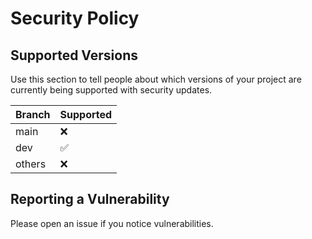 # Security Policy

## Supported Versions

Use this section to tell people about which versions of your project are
currently being supported with security updates.

| Branch  | Supported          |
| ------- | ------------------ |
| main    | :x:                |
| dev     | :white_check_mark: |
| others  | :x:                |

## Reporting a Vulnerability

Please open an issue if you notice vulnerabilities.

